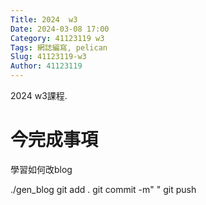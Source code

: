 ```yaml
---
Title: 2024  w3
Date: 2024-03-08 17:00
Category: 41123119 w3
Tags: 網誌編寫, pelican
Slug: 41123119-w3
Author: 41123119
---
```


2024 w3課程.

<!-- PELICAN_END_SUMMARY -->

# 今完成事項
<p>學習如何改blog</p>
./gen_blog
git add .
git commit -m" "
git push
